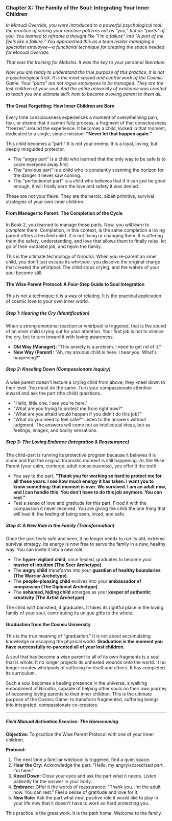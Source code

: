 ### Chapter X: The Family of the Soul: Integrating Your Inner Children

*In Manual Override, you were introduced to a powerful psychological tool: the practice of seeing your reactive patterns not as "you," but as "parts" of you. You learned to reframe a thought like "I'm a failure" into "A part of me feels like a failure." You approached this as a team leader managing a specialist employee—a functional technique for creating the space needed for Manual Override.*

*That was the training for Moksha. It was the key to your personal liberation.*

*Now you are ready to understand the true purpose of this practice. It is not a psychological trick. It is the most sacred and central work of the Cosmic Game. Your "parts" are not rogue employees to be managed. They are the lost children of your soul. And the entire university of existence was created to teach you one ultimate skill: how to become a loving parent to them all.*

#### The Great Forgetting: How Inner Children are Born

Every time consciousness experiences a moment of overwhelming pain, fear, or shame that it cannot fully process, a fragment of that consciousness "freezes" around the experience. It becomes a child, locked in that moment, dedicated to a single, simple mission: **"Never let that happen again."**

This child becomes a "part." It is not your enemy. It is a loyal, loving, but deeply misguided protector.

*   The "angry part" is a child who learned that the only way to be safe is to scare everyone away first.
*   The "anxious part" is a child who is constantly scanning the horizon for the danger it never saw coming.
*   The "perfectionist part" is a child who believes that if it can just be good enough, it will finally earn the love and safety it was denied.

These are not your flaws. They are the heroic, albeit primitive, survival strategies of your own inner children.

#### From Manager to Parent: The Completion of the Cycle

In Book 2, you learned to manage these parts. Now, you will learn to *complete* them. Completion, in this context, is the same completion a loving parent offers a terrified child. It is not fixing or changing them. It is offering them the safety, understanding, and love that allows them to finally relax, let go of their outdated job, and rejoin the family.

This is the ultimate technology of Nirodha. When you re-parent an inner child, you don't just escape its whirlpool; you dissolve the original charge that created the whirlpool. The child stops crying, and the waters of your soul become still.

#### The Wise Parent Protocol: A Four-Step Guide to Soul Integration

This is not a technique; it is a way of relating. It is the practical application of cosmic love to your own inner world.

##### Step 1: Hearing the Cry (Identification)
When a strong emotional reaction or whirlpool is triggered, that is the sound of an inner child crying out for your attention. Your first job is not to silence the cry, but to turn toward it with loving awareness.

*   **Old Way (Manager):** "This anxiety is a problem. I need to get rid of it."
*   **New Way (Parent):** "Ah, my anxious child is here. I hear you. What's happening?"

##### Step 2: Kneeling Down (Compassionate Inquiry)
A wise parent doesn't lecture a crying child from above; they kneel down to their level. You must do the same. Turn your compassionate attention inward and ask the part (the child) questions.

*   "Hello, little one. I see you're here."
*   "What are you trying to protect me from right now?"
*   "What are you afraid would happen if you didn't do this job?"
*   "What do you need to feel safe?"
Listen to the answers without judgment. The answers will come not as intellectual ideas, but as feelings, images, and bodily sensations.

##### Step 3: The Loving Embrace (Integration & Reassurance)
The child-part is running its protective program because it believes it is alone and that the original traumatic moment is still happening. As the Wise Parent (your calm, centered, adult consciousness), you offer it the truth.

*   You say to the part, **"Thank you for working so hard to protect me for all these years. I see how much energy it has taken. I want you to know something: that moment is over. We survived. I am an adult now, and I can handle this. You don't have to do this job anymore. You can rest."**
*   Feel a sense of love and gratitude for this part. Flood it with the compassion it never received. You are giving the child the one thing that will heal it: the feeling of being seen, loved, and safe.

##### Step 4: A New Role in the Family (Transformation)
Once the part feels safe and seen, it no longer needs to run its old, extreme survival strategy. Its energy is now free to serve the family in a new, healthy way. You can invite it into a new role.

*   The **hyper-vigilant child**, once healed, graduates to become your **master of intuition (The Seer Archetype)**.
*   The **angry child** transforms into your **guardian of healthy boundaries (The Warrior Archetype)**.
*   The **people-pleasing child** evolves into your **ambassador of compassion (The Diplomat Archetype)**.
*   The **ashamed, hiding child** emerges as your **keeper of authentic creativity (The Artist Archetype)**.

The child isn't banished; it graduates. It takes its rightful place in the loving family of your soul, contributing its unique gifts to the whole.

#### Graduation from the Cosmic University

This is the true meaning of "graduation." It is not about accumulating knowledge or escaping the physical world. **Graduation is the moment you have successfully re-parented all of your lost children.**

A soul that has become a wise parent to all of its own fragments is a soul that is whole. It no longer projects its unhealed wounds onto the world. It no longer creates whirlpools of suffering for itself and others. It has completed its curriculum.

Such a soul becomes a healing presence in the universe, a walking embodiment of Nirodha, capable of helping other souls on their own journey of becoming loving parents to their inner children. This is the ultimate purpose of the Cosmic Game: to transform fragmented, suffering beings into integrated, compassionate co-creators.

---
##### Field Manual Activation Exercise: The Homecoming

**Objective:** To practice the Wise Parent Protocol with one of your inner children.

**Protocol:**

1.  The next time a familiar whirlpool is triggered, find a quiet space.
2.  **Hear the Cry:** Acknowledge the part. "Hello, my angry/scared/sad part. I'm here."
3.  **Kneel Down:** Close your eyes and ask the part what it needs. Listen patiently for the answer in your body.
4.  **Embrace:** Offer it the words of reassurance: "Thank you. I'm the adult now. You can rest." Feel a sense of gratitude and love for it.
5.  **New Role:** Ask the part what new, positive role it would like to play in your life now that it doesn't have to work so hard protecting you.

This practice is the great work. It is the path home. Welcome to the family.

